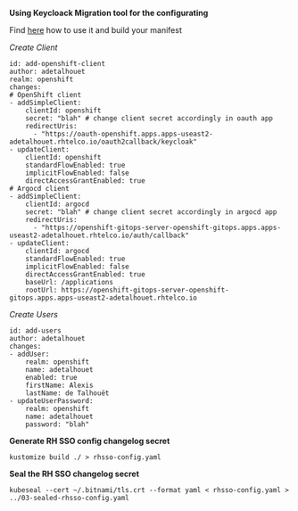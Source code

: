 __Using Keycloack Migration tool for the configurating__

Find [here](https://mayope.github.io/keycloakmigration/) how to use it and build your manifest

_Create Client_

~~~
id: add-openshift-client
author: adetalhouet
realm: openshift
changes:
# OpenShift client
- addSimpleClient:
    clientId: openshift
    secret: "blah" # change client secret accordingly in oauth app
    redirectUris:
      - "https://oauth-openshift.apps.apps-useast2-adetalhouet.rhtelco.io/oauth2callback/keycloak"
- updateClient:
    clientId: openshift
    standardFlowEnabled: true
    implicitFlowEnabled: false
    directAccessGrantEnabled: true
# Argocd client
- addSimpleClient:
    clientId: argocd
    secret: "blah" # change client secret accordingly in argocd app
    redirectUris:
      - "https://openshift-gitops-server-openshift-gitops.apps.apps-useast2-adetalhouet.rhtelco.io/auth/callback"
- updateClient:
    clientId: argocd
    standardFlowEnabled: true
    implicitFlowEnabled: false
    directAccessGrantEnabled: true
    baseUrl: /applications
    rootUrl: https://openshift-gitops-server-openshift-gitops.apps.apps-useast2-adetalhouet.rhtelco.io
~~~

_Create Users_

~~~
id: add-users
author: adetalhouet
changes:
- addUser:
    realm: openshift
    name: adetalhouet
    enabled: true
    firstName: Alexis
    lastName: de Talhouët
- updateUserPassword:
    realm: openshift
    name: adetalhouet
    password: "blah"
~~~

__Generate RH SSO config changelog secret__

`kustomize build ./ > rhsso-config.yaml`

__Seal the RH SSO changelog secret__

`kubeseal --cert ~/.bitnami/tls.crt --format yaml < rhsso-config.yaml > ../03-sealed-rhsso-config.yaml`